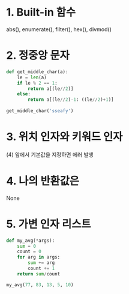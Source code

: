 # 1. Built-in 함수

abs(), enumerate(), filter(), hex(), divmod()



# 2. 정중앙 문자

```python
def get_middle_char(a):
    le = len(a)
    if le % 2 == 1:
        return a[(le//2)]
    else:
        return a[(le//2)-1: ((le//2)+1)]
    
get_middle_char('sseafy')

```



# 3. 위치 인자와 키워드 인자

(4) 앞에서 기본값을 지정하면 에러 발생



# 4. 나의 반환값은

None



# 5. 가변 인자 리스트

```python
def my_avg(*args):
    sum = 0
    count = 0
    for arg in args:
        sum += arg
        count += 1
    return sum/count

my_avg(77, 83, 13, 5, 10)
```





